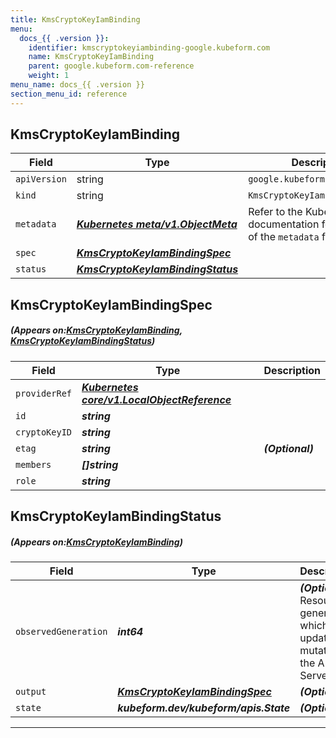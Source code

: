 ```yaml
---
title: KmsCryptoKeyIamBinding
menu:
  docs_{{ .version }}:
    identifier: kmscryptokeyiambinding-google.kubeform.com
    name: KmsCryptoKeyIamBinding
    parent: google.kubeform.com-reference
    weight: 1
menu_name: docs_{{ .version }}
section_menu_id: reference
---
```


## KmsCryptoKeyIamBinding
| Field | Type | Description |
| ------ | ----- | ----------- |
| `apiVersion` | string | `google.kubeform.com/v1alpha1` |
|    `kind` | string | `KmsCryptoKeyIamBinding` |
| `metadata` | ***[Kubernetes meta/v1.ObjectMeta](https://kubernetes.io/docs/reference/generated/kubernetes-api/v1.13/#objectmeta-v1-meta)***|Refer to the Kubernetes API documentation for the fields of the `metadata` field.|
| `spec` | ***[KmsCryptoKeyIamBindingSpec](#KmsCryptoKeyIamBindingSpec)***||
| `status` | ***[KmsCryptoKeyIamBindingStatus](#KmsCryptoKeyIamBindingStatus)***||
## KmsCryptoKeyIamBindingSpec
##### (Appears on:[KmsCryptoKeyIamBinding](#KmsCryptoKeyIamBinding), [KmsCryptoKeyIamBindingStatus](#KmsCryptoKeyIamBindingStatus))
| Field | Type | Description |
| ------ | ----- | ----------- |
| `providerRef` | ***[Kubernetes core/v1.LocalObjectReference](https://kubernetes.io/docs/reference/generated/kubernetes-api/v1.13/#localobjectreference-v1-core)***||
| `id` | ***string***||
| `cryptoKeyID` | ***string***||
| `etag` | ***string***| ***(Optional)*** |
| `members` | ***[]string***||
| `role` | ***string***||
## KmsCryptoKeyIamBindingStatus
##### (Appears on:[KmsCryptoKeyIamBinding](#KmsCryptoKeyIamBinding))
| Field | Type | Description |
| ------ | ----- | ----------- |
| `observedGeneration` | ***int64***| ***(Optional)*** Resource generation, which is updated on mutation by the API Server.|
| `output` | ***[KmsCryptoKeyIamBindingSpec](#KmsCryptoKeyIamBindingSpec)***| ***(Optional)*** |
| `state` | ***kubeform.dev/kubeform/apis.State***| ***(Optional)*** |
---
